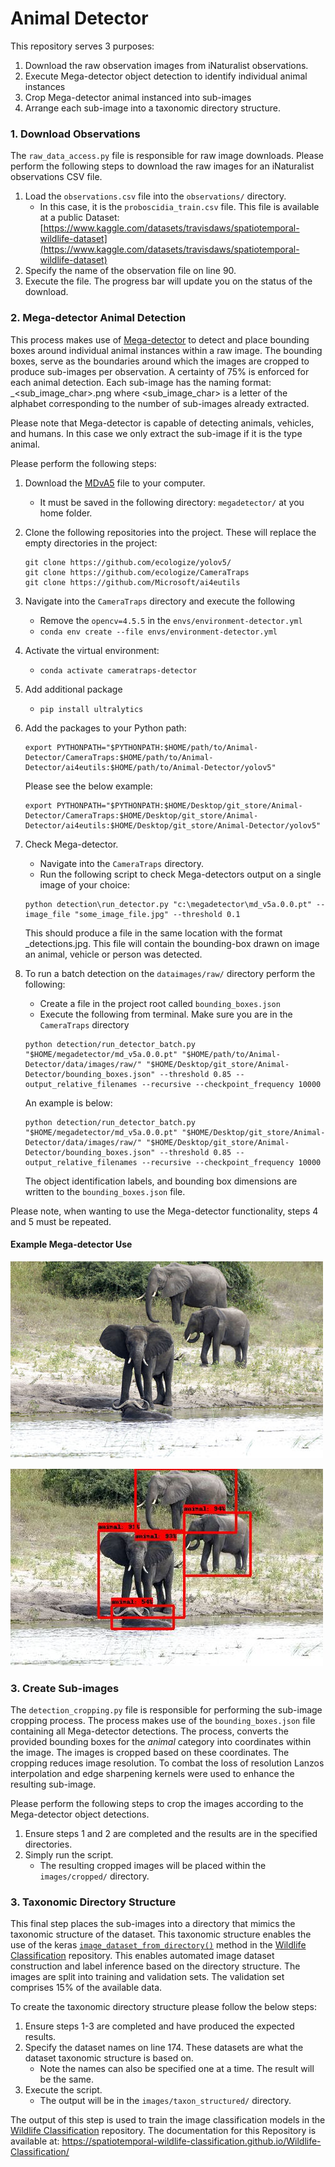 # Animal Detector

This repository serves 3 purposes: 
1. Download the raw observation images from iNaturalist observations. 
2. Execute Mega-detector object detection to identify individual animal instances
3. Crop Mega-detector animal instanced into sub-images
4. Arrange each sub-image into a taxonomic directory structure. 

### 1. Download Observations
The `raw_data_access.py` file is responsible for raw image downloads. 
Please perform the following steps to download the raw images for an iNaturalist observations CSV file.

1. Load the `observations.csv` file into the `observations/` directory. 
    - In this case, it is the `proboscidia_train.csv` file. This file is available at a public Dataset: [https://www.kaggle.com/datasets/travisdaws/spatiotemporal-wildlife-dataset](https://www.kaggle.com/datasets/travisdaws/spatiotemporal-wildlife-dataset)
2. Specify the name of the observation file on line 90.
3. Execute the file. The progress bar will update you on the status of the download.

### 2. Mega-detector Animal Detection
This process makes use of [Mega-detector](https://github.com/microsoft/CameraTraps/blob/main/megadetector.md) 
to detect and place bounding boxes around individual animal instances within a raw image. 
The bounding boxes, serve as the boundaries around which the images are cropped to produce sub-images per observation. 
A certainty of 75% is enforced for each animal detection. 
Each sub-image has the naming format: <Observation id>_<sub_image_char>.png
where <sub_image_char> is a letter of the alphabet corresponding to the number of sub-images already extracted.

Please note that Mega-detector is capable of detecting animals, vehicles, and humans. In this case we only extract the sub-image
if it is the type animal.

Please perform the following steps: 
1. Download the [MDvA5](https://github.com/ecologize/CameraTraps/releases/download/v5.0/md_v5a.0.0.pt) file to your computer. 
    - It must be saved in the following directory: `megadetector/` at you home folder.
2. Clone the following repositories into the project. These will replace the empty directories in the project: 
   ```angular2html
   git clone https://github.com/ecologize/yolov5/
   git clone https://github.com/ecologize/CameraTraps
   git clone https://github.com/Microsoft/ai4eutils
   ```

3. Navigate into the `CameraTraps` directory and execute the following
    - Remove the `opencv=4.5.5` in the `envs/environment-detector.yml`
    - `conda env create --file envs/environment-detector.yml`
4. Activate the virtual environment:
   - `conda activate cameratraps-detector`
5. Add additional package
   - `pip install ultralytics`
6. Add the packages to your Python path: 
   ```angular2html
   export PYTHONPATH="$PYTHONPATH:$HOME/path/to/Animal-Detector/CameraTraps:$HOME/path/to/Animal-Detector/ai4eutils:$HOME/path/to/Animal-Detector/yolov5"
   ```
   Please see the below example:
   ```angular2html
   export PYTHONPATH="$PYTHONPATH:$HOME/Desktop/git_store/Animal-Detector/CameraTraps:$HOME/Desktop/git_store/Animal-Detector/ai4eutils:$HOME/Desktop/git_store/Animal-Detector/yolov5"
   ```
7. Check Mega-detector.
   - Navigate into the `CameraTraps` directory.
   - Run the following script to check Mega-detectors output on a single image of your choice: 
   ```angular2html
   python detection\run_detector.py "c:\megadetector\md_v5a.0.0.pt" --image_file "some_image_file.jpg" --threshold 0.1
   ```
   
   This should produce a file in the same location with the format <name>_detections.jpg.
   This file will contain the bounding-box drawn on image an animal, vehicle or person was detected.
8. To run a batch detection on the `dataimages/raw/` directory perform the following: 
   - Create a file in the project root called `bounding_boxes.json`
   - Execute the following from terminal. Make sure you are in the `CameraTraps` directory
   ```angular2html
   python detection/run_detector_batch.py "$HOME/megadetector/md_v5a.0.0.pt" "$HOME/path/to/Animal-Detector/data/images/raw/" "$HOME/Desktop/git_store/Animal-Detector/bounding_boxes.json" --threshold 0.85 --output_relative_filenames --recursive --checkpoint_frequency 10000
   ```
   
   An example is below:
   ```angular2html
   python detection/run_detector_batch.py "$HOME/megadetector/md_v5a.0.0.pt" "$HOME/Desktop/git_store/Animal-Detector/data/images/raw/" "$HOME/Desktop/git_store/Animal-Detector/bounding_boxes.json" --threshold 0.85 --output_relative_filenames --recursive --checkpoint_frequency 10000
   ```
   
   The object identification labels, and bounding box dimensions are written to the `bounding_boxes.json` file.

Please note, when wanting to use the Mega-detector functionality, steps 4 and 5 must be repeated.

#### Example Mega-detector Use

![Raw image](resources/raw.jpg)

![Object Detections](resources/raw_detections.jpg)

### 3. Create Sub-images
The `detection_cropping.py` file is responsible for performing the sub-image cropping process.
The process makes use of the `bounding_boxes.json` file containing all Mega-detector detections.
The process, converts the provided bounding boxes for the _animal_ category into coordinates within the image. 
The images is cropped based on these coordinates. The cropping reduces image resolution. 
To combat the loss of resolution Lanzos interpolation and edge sharpening kernels were used to enhance the resulting
sub-image. 

Please perform the following steps to crop the images according to the Mega-detector object detections. 
1. Ensure steps 1 and 2 are completed and the results are in the specified directories. 
2. Simply run the script. 
   - The resulting cropped images will be placed within the `images/cropped/` directory.


### 3. Taxonomic Directory Structure
This final step places the sub-images into a directory that mimics the taxonomic structure of the dataset. 
This taxonomic structure enables the use of the keras [`image_dataset_from_directory()`](https://www.tensorflow.org/api_docs/python/tf/keras/utils/image_dataset_from_directory) method 
in the [Wildlife Classification](https://github.com/Spatiotemporal-Wildlife-Classification/Wildlife-Classification)
repository. This enables automated image dataset construction and label inference based on the directory structure.
The images are split into training and validation sets. The validation set comprises 15% of the available data.

To create the taxonomic directory structure please follow the below steps:
1. Ensure steps 1-3 are completed and have produced the expected results.
2. Specify the dataset names on line 174. These datasets are what the dataset taxonomic structure is based on.
   - Note the names can also be specified one at a time. The result will be the same.
3. Execute the script. 
   - The output will be in the `images/taxon_structured/` directory.

The output of this step is used to train the image classification models in the [Wildlife Classification](https://github.com/Spatiotemporal-Wildlife-Classification/Wildlife-Classification) repository.
The documentation for this Repository is available at: https://spatiotemporal-wildlife-classification.github.io/Wildlife-Classification/